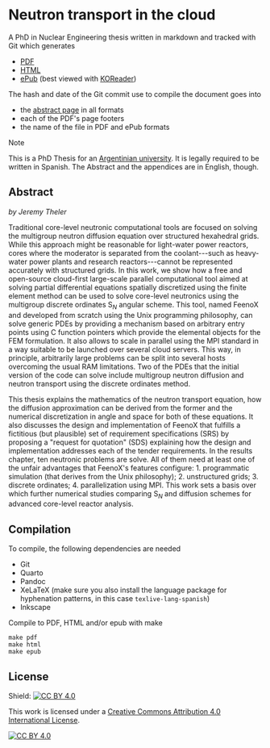 # Neutron transport in the cloud

A PhD in Nuclear Engineering thesis written in markdown and tracked with Git which generates

 * [PDF](https://seamplex.com/thesis/pdf/)
 * [HTML](https://seamplex.com/thesis/html/)
 * [ePub](https://seamplex.com/thesis/epub/) (best viewed with [KOReader](https://koreader.rocks/))

The hash and date of the Git commit use to compile the document goes into

 * the [abstract page](https://seamplex.com/thesis/html/front/abstract.html) in all formats
 * each of the PDF's page footers
 * the name of the file in PDF and ePub formats

> [!NOTE]
> This is a PhD Thesis for an [Argentinian university](https://www.ib.edu.ar/english_version/Instituto_Balseiro.php).
> It is legally required to be written in Spanish.
> The Abstract and the appendices are in English, though.



## Abstract


_by Jeremy Theler_


Traditional core-level neutronic computational tools are focused on solving the multigroup neutron diffusion equation over structured hexahedral grids. 
While this approach might be reasonable for light-water power reactors, cores where the moderator is separated from the coolant---such as heavy-water power plants and research reactors---cannot be represented accurately with structured grids.
In this work, we show how a free and open-source cloud-first large-scale parallel computational tool aimed at solving partial differential equations spatially discretized using the finite element method can be used to solve core-level neutronics using the multigroup discrete ordinates S$_N$ angular scheme.
This tool, named FeenoX and developed from scratch using the Unix programming philosophy, can solve generic PDEs by providing a mechanism based on arbitrary entry points using C function pointers which provide the elemental objects for the FEM formulation.
It also allows to scale in parallel using the MPI standard in a way suitable to be launched over several cloud servers.
This way, in principle, arbitrarily large problems can be split into several hosts overcoming the usual RAM limitations.
Two of the PDEs that the initial version of the code can solve include multigroup neutron diffusion and neutron transport using the discrete ordinates method.

This thesis explains the mathematics of the neutron transport equation, how the diffusion approximation can be derived from the former and the numerical discretization in angle and space for both of these equations. It also discusses the design and implementation of FeenoX that fulfills a fictitious (but plausible) set of requirement specifications (SRS) by proposing a "request for quotation" (SDS) explaining how the design and implementation addresses each of the tender requirements.
In the results chapter, ten neutronic problems are solve. All of them need at least one of the unfair advantages that FeenoX's features configure: 1. programmatic simulation (that derives from the Unix philosophy); 2. unstructured grids; 3. discrete ordinates; 4. parallelization using MPI.
This work sets a basis over which further numerical studies comparing S$_N$ and diffusion schemes for advanced core-level reactor analysis.


## Compilation

To compile, the following dependencies are needed

 * Git
 * Quarto
 * Pandoc
 * XeLaTeX (make sure you also install the language package for hyphenation patterns, in this case `texlive-lang-spanish`)
 * Inkscape

Compile to PDF, HTML and/or epub with make

```
make pdf
make html
make epub
```

 
## License
 
Shield: [![CC BY 4.0][cc-by-shield]][cc-by]

This work is licensed under a
[Creative Commons Attribution 4.0 International License][cc-by].

[![CC BY 4.0][cc-by-image]][cc-by]

[cc-by]: http://creativecommons.org/licenses/by/4.0/
[cc-by-image]: https://i.creativecommons.org/l/by/4.0/88x31.png
[cc-by-shield]: https://img.shields.io/badge/License-CC%20BY%204.0-lightgrey.svg 
